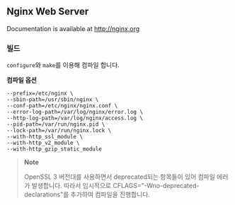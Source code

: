 ## Nginx Web Server

Documentation is available at http://nginx.org

### 빌드

`configure`와 `make`를 이용해 컴파일 합니다.

**컴파일 옵션**
```
--prefix=/etc/nginx \
--sbin-path=/usr/sbin/nginx \
--conf-path=/etc/nginx/nginx.conf \
--error-log-path=/var/log/nginx/error.log \
--http-log-path=/var/log/nginx/access.log \
--pid-path=/var/run/nginx.pid \
--lock-path=/var/run/nginx.lock \
--with-http_ssl_module \
--with-http_v2_module \
--with-http_gzip_static_module
```

> **Note**
>
> OpenSSL 3 버전대를 사용하면서 deprecated되는 항목들이 있어 컴파일 에러가 발생합니다.
> 따라서 임시적으로 CFLAGS="-Wno-deprecated-declarations"를 추가하여 컴파일을 진행합니다.
